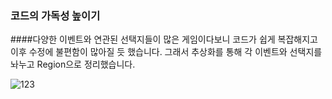 ### 코드의 가독성 높이기
####다양한 이벤트와 연관된 선택지들이 많은 게임이다보니 코드가 쉽게 복잡해지고 이후 수정에 불편함이 많아질 듯 했습니다.
그래서 추상화를 통해 각 이벤트와 선택지를 놔누고 Region으로 정리했습니다.

![123](https://github.com/pima86/Object-oriented-programming/assets/71416955/9cb28932-dae2-4f26-8b3e-d44c2b3275fa)
